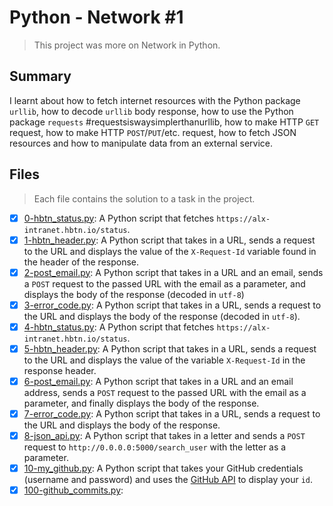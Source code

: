 # Python - Network #1

> This project was more on Network in Python.

## Summary

I learnt about how to fetch internet resources with the Python package `urllib`, how to decode `urllib` body response, how to use the Python package `requests` #requestsiswaysimplerthanurllib, how to make HTTP `GET` request, how to make HTTP `POST`/`PUT`/etc. request, how to fetch JSON resources and how to manipulate data from an external service.

## Files

> Each file contains the solution to a task in the project.

- [x] [0-hbtn_status.py](https://github.com/Ebube-Ochemba/alx-higher_level_programming/blob/master/0x11-python-network_1/0-hbtn_status.py): A Python script that fetches `https://alx-intranet.hbtn.io/status`.
- [x] [1-hbtn_header.py](https://github.com/Ebube-Ochemba/alx-higher_level_programming/blob/master/0x11-python-network_1/1-hbtn_header.py): A Python script that takes in a URL, sends a request to the URL and displays the value of the `X-Request-Id` variable found in the header of the response.
- [x] [2-post_email.py](https://github.com/Ebube-Ochemba/alx-higher_level_programming/blob/master/0x11-python-network_1/2-post_email.py): A Python script that takes in a URL and an email, sends a `POST` request to the passed URL with the email as a parameter, and displays the body of the response (decoded in `utf-8`)
- [x] [3-error_code.py](https://github.com/Ebube-Ochemba/alx-higher_level_programming/blob/master/0x11-python-network_1/3-error_code.py): A Python script that takes in a URL, sends a request to the URL and displays the body of the response (decoded in `utf-8`).
- [x] [4-hbtn_status.py](https://github.com/Ebube-Ochemba/alx-higher_level_programming/blob/master/0x11-python-network_1/4-hbtn_status.py): A Python script that fetches `https://alx-intranet.hbtn.io/status`.
- [x] [5-hbtn_header.py](https://github.com/Ebube-Ochemba/alx-higher_level_programming/blob/master/0x11-python-network_1/5-hbtn_header.py): A Python script that takes in a URL, sends a request to the URL and displays the value of the variable `X-Request-Id` in the response header.
- [x] [6-post_email.py](https://github.com/Ebube-Ochemba/alx-higher_level_programming/blob/master/0x11-python-network_1/6-post_email.py): A Python script that takes in a URL and an email address, sends a `POST` request to the passed URL with the email as a parameter, and finally displays the body of the response.
- [x] [7-error_code.py](https://github.com/Ebube-Ochemba/alx-higher_level_programming/blob/master/0x11-python-network_1/7-error_code.py): A Python script that takes in a URL, sends a request to the URL and displays the body of the response.
- [x] [8-json_api.py](https://github.com/Ebube-Ochemba/alx-higher_level_programming/blob/master/0x11-python-network_1/8-json_api.py): A Python script that takes in a letter and sends a `POST` request to `http://0.0.0.0:5000/search_user` with the letter as a parameter.
- [x] [10-my_github.py](https://github.com/Ebube-Ochemba/alx-higher_level_programming/blob/master/0x11-python-network_1/10-my_github.py): A Python script that takes your GitHub credentials (username and password) and uses the [GitHub API](https://docs.github.com/en/rest/users?apiVersion=2022-11-28) to display your `id`.
- [x] [100-github_commits.py](https://github.com/Ebube-Ochemba/alx-higher_level_programming/blob/master/0x11-python-network_1/100-github_commits.py):
